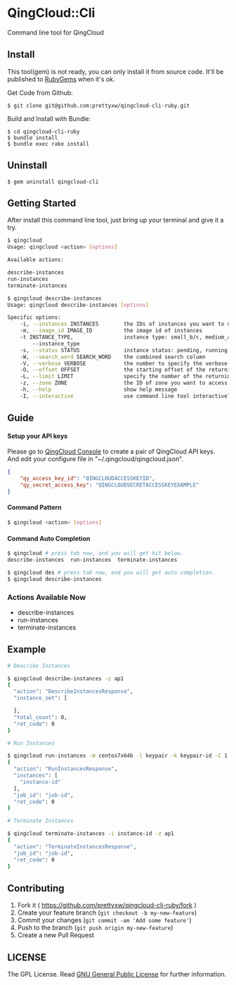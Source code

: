 # QingCloud::Cli

Command line tool for QingCloud

## Install

This tool(gem) is not ready, you can only install it from source code. It'll be published to [RubyGems](https://rubygems.org) when it's ok.

Get Code from Github:

	$ git clone git@github.com:prettyxw/qingcloud-cli-ruby.git

Build and Install with Bundle:

    $ cd qingcloud-cli-ruby
    $ bundle install
    $ bundle exec rake install

## Uninstall

	$ gem uninstall qingcloud-cli
	
## Getting Started

After install this command line tool, just bring up your terminal and give it a try.

```bash
$ qingcloud
Usage: qingcloud <action> [options]

Available actions:

describe-instances
run-instances
terminate-instances
```

```bash
$ qingcloud describe-instances
Usage: qingcloud describe-instances [options]

Specific options:
    -i, --instances INSTANCES        the IDs of instances you want to describe
    -m, --image_id IMAGE_ID          the image id of instances
    -t INSTANCE_TYPE,                instance type: small_b/c, medium_a/b/c, large_a/b/c
        --instance_type
    -s, --status STATUS              instance status: pending, running, stopped, terminated, ceased
    -W, --search_word SEARCH_WORD    the combined search column
    -V, --verbose VERBOSE            the number to specify the verbose level
    -O, --offset OFFSET              the starting offset of the returning results
    -L, --limit LIMIT                specify the number of the returning results
    -z, --zone ZONE                  the ID of zone you want to access
    -h, --help                       show help message
    -I, --interactive                use command line tool interactively
```

## Guide

#### Setup your API keys
Please go to [QingCloud Console](https://console.qingcloud.com/access_keys/) to create a pair of QingCloud API keys.  
And edit your configure file in "~/.qingcloud/qingcloud.json".

```json
{
    "qy_access_key_id": "QINGCLOUDACCESSKEYID",
    "qy_secret_access_key": "QINGCLOUDSECRETACCESSKEYEXAMPLE"
}
```

#### Command Pattern

```bash
$ qingcloud <action> [options]
```

#### Command Auto Completion

```bash
$ qingcloud # press tab now, and you will get hit below.
describe-instances  run-instances  terminate-instances 
```
```bash
$ qingcloud des # press tab now, and you will get auto completion.
$ qingcloud describe-instances
```

### Actions Available Now

* describe-instances
* run-instances
* terminate-instances

## Example

```bash
# Describe Instances

$ qingcloud describe-instances -z ap1
{
  "action": "DescribeInstancesResponse",
  "instance_set": [

  ],
  "total_count": 0,
  "ret_code": 0
}

# Run Instances

$ qingcloud run-instances -m centos7x64b -l keypair -k keypair-id -C 1 -M 1024 -z ap1
{
  "action": "RunInstancesResponse",
  "instances": [
    "instance-id"
  ],
  "job_id": "job-id",
  "ret_code": 0
}

# Terminate Instances

$ qingcloud terminate-instances -i instance-id -z ap1
{
  "action": "TerminateInstancesResponse",
  "job_id": "job-id",
  "ret_code": 0
}

```

## Contributing

1. Fork it ( https://github.com/prettyxw/qingcloud-cli-ruby/fork )
2. Create your feature branch (`git checkout -b my-new-feature`)
3. Commit your changes (`git commit -am 'Add some feature'`)
4. Push to the branch (`git push origin my-new-feature`)
5. Create a new Pull Request

LICENSE
-------
The GPL License. Read [GNU General Public License](http://www.gnu.org/licenses/gpl.html) for further information.